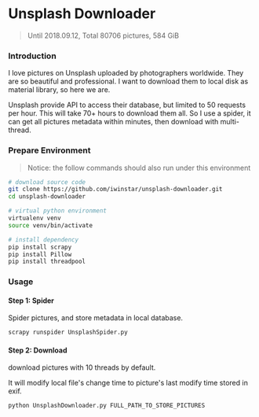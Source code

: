 # Unsplash Downloader

> Until 2018.09.12, Total 80706 pictures, 584 GiB

### Introduction
I love pictures on Unsplash uploaded by photographers worldwide. They are so beautiful and professional. I want to download them to local disk as material library, so here we are.

Unsplash provide API to access their database, but limited to 50 requests per hour. This will take 70+ hours to download them all. So I use a spider, it can get all pictures metadata within minutes, then download with multi-thread. 

### Prepare Environment

> Notice: the follow commands should also run under this environment

```sh
# download source code
git clone https://github.com/iwinstar/unsplash-downloader.git
cd unsplash-downloader

# virtual python environment
virtualenv venv
source venv/bin/activate

# install dependency
pip install scrapy
pip install Pillow
pip install threadpool
```

### Usage
#### Step 1: Spider

Spider pictures, and store metadata in local database.

```bash
scrapy runspider UnsplashSpider.py
```

#### Step 2: Download

download pictures with 10 threads by default. 

It will modify local file's change time to picture's last modify time stored in exif.

```bash
python UnsplashDownloader.py FULL_PATH_TO_STORE_PICTURES
```
